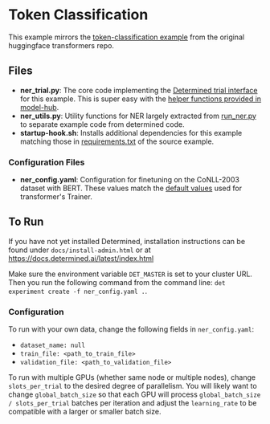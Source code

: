 # Token Classification
This example mirrors the [token-classification example](https://github.com/huggingface/transformers/tree/master/examples/token-classification) from the original huggingface transformers repo.  

## Files
* **ner_trial.py**: The core code implementing the [Determined trial interface](https://docs.determined.ai/latest/reference/api/pytorch.html#pytorch-trial) for this example.  This is super easy with the [helper functions provided in model-hub](../model_hub/transformers/_trial.py).
* **ner_utils.py**: Utility functions for NER largely extracted from [run_ner.py](https://github.com/huggingface/transformers/tree/master/examples/token-classification/run_ner.py) to separate example code from determined code.
* **startup-hook.sh**: Installs additional dependencies for this example matching those in [requirements.txt](https://github.com/huggingface/transformers/tree/master/examples/token-classification/requirements.txt) of the source example.

### Configuration Files
* **ner_config.yaml**: Configuration for finetuning on the CoNLL-2003 dataset with BERT.  These values match the [default values](https://github.com/huggingface/transformers/blob/master/src/transformers/training_args.py) used for transformer's Trainer.

## To Run
If you have not yet installed Determined, installation instructions can be found
under `docs/install-admin.html` or at https://docs.determined.ai/latest/index.html

Make sure the environment variable `DET_MASTER` is set to your cluster URL.
Then you run the following command from the command line: `det experiment create -f ner_config.yaml .`. 

### Configuration
To run with your own data, change the following fields in `ner_config.yaml`:
* `dataset_name: null`
* `train_file: <path_to_train_file>`
* `validation_file: <path_to_validation_file>`

To run with multiple GPUs (whether same node or multiple nodes), change `slots_per_trial` to the desired
degree of parallelism.  You will likely want to change `global_batch_size` so that each GPU will
process `global_batch_size / slots_per_trial` batches per iteration and adjust the `learning_rate`
to be compatible with a larger or smaller batch size.  


